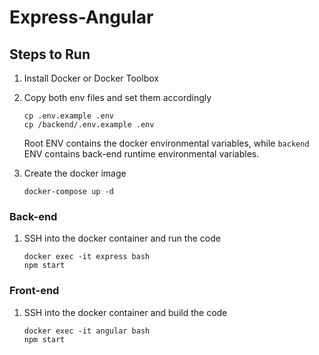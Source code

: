 # Express-Angular

## Steps to Run

1. Install Docker or Docker Toolbox
2. Copy both env files and set them accordingly
    ```
    cp .env.example .env
    cp /backend/.env.example .env
    ```

    Root ENV contains the docker environmental variables, while `backend` ENV contains back-end runtime environmental variables.

3. Create the docker image
    ```
    docker-compose up -d
    ```

### Back-end

1. SSH into the docker container and run the code
    ```
    docker exec -it express bash
    npm start
    ```

### Front-end

1. SSH into the docker container and build the code
    ```
    docker exec -it angular bash
    npm start
    ```
